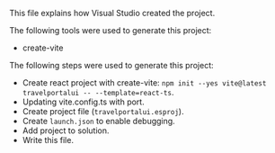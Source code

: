 This file explains how Visual Studio created the project.

The following tools were used to generate this project:
- create-vite

The following steps were used to generate this project:
- Create react project with create-vite: `npm init --yes vite@latest travelportalui -- --template=react-ts`.
- Updating vite.config.ts with port.
- Create project file (`travelportalui.esproj`).
- Create `launch.json` to enable debugging.
- Add project to solution.
- Write this file.
